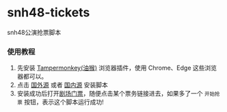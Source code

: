 # snh48-tickets
snh48公演抢票脚本

### 使用教程
1. 先安装 [Tampermonkey(油猴)](https://chrome.google.com/webstore/detail/tampermonkey/dhdgffkkebhmkfjojejmpbldmpobfkfo?hl=zh-cn) 浏览器插件，使用 Chrome、Edge 这些浏览器都可以。
2. 点击 [国外源](https://github.com/zwtzwx/snh48-tickets/raw/main/buy_tickets.user.js) 或者 [国内源](https://gitee.com/zwtzwx/snh48-tickets/raw/main/buy_tickets.user.js) 安装脚本
3. 安装成功后打开[剧场门票](https://shop.48.cn/tickets)，随便点击某个票务链接进去，如果多了一个 `开始抢票` 按钮，表示这个脚本运行成功!
